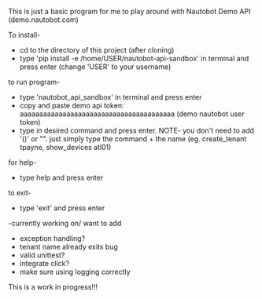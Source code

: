 This is just a basic program for me to play around with Nautobot Demo API (demo.nautobot.com)

To install-
* cd to the directory of this project (after cloning)
*  type 'pip install -e /home/USER/nautobot-api-sandbox' in terminal and press enter (change 'USER' to your username)


to run program-
* type 'nautobot_api_sandbox' in terminal and press enter
* copy and paste demo api token: aaaaaaaaaaaaaaaaaaaaaaaaaaaaaaaaaaaaaaaa (demo nautobot user token)
* type in desired command and press enter. NOTE- you don't need to add '()' or "". just simply type the command + the name (eg. create_tenant tpayne, show_devices atl01)

for help-
* type help and press enter

to exit-
* type 'exit' and press enter


-currently working on/ want to add
* exception handling? 
* tenant name already exits bug
* valid unittest?
* integrate click?
* make sure using logging correctly

This is a work in progress!!!